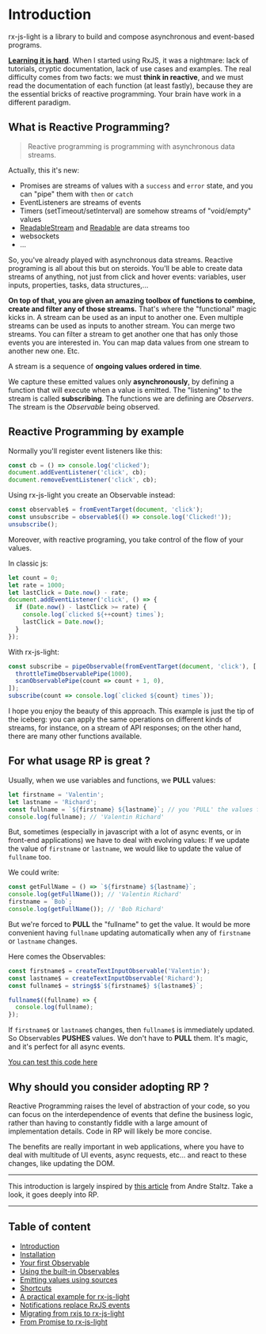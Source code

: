 # Introduction

rx-js-light is a library to build and compose asynchronous and event-based programs.

**[Learning it is hard](https://dev.to/mfcodeworks/comment/11agc)**. When I started using RxJS, it was a nightmare: lack of tutorials,
cryptic documentation, lack of use cases and examples. The real difficulty comes from two facts: we must **think in reactive**, and we must
read the documentation of each function (at least fastly), because they are the essential bricks of reactive programming. Your brain have
work in a different paradigm.


## What is Reactive Programming?

> Reactive programming is programming with asynchronous data streams.

Actually, this it's new:

- Promises are streams of values with a `success` and `error` state, and you can "pipe" them with `then` or `catch`
- EventListeners are streams of events
- Timers (setTimeout/setInterval) are somehow streams of "void/empty" values
- [ReadableStream](https://developer.mozilla.org/en-US/docs/Web/API/ReadableStream)
  and [Readable](https://nodejs.org/api/stream.html#class-streamreadable) are data streams too
- websockets
- ...

So, you've already played with asynchronous data streams. Reactive programing is all about this but on steroids.
You'll be able to create data streams of anything, not just from click and hover events:
variables, user inputs, properties, tasks, data structures,...

**On top of that, you are given an amazing toolbox of functions to combine, create and filter any of those streams.**
That's where the "functional" magic kicks in. A stream can be used as an input to another one. Even multiple streams can be used as inputs
to another stream. You can merge two streams. You can filter a stream to get another one that has only those events you are interested in.
You can map data values from one stream to another new one. Etc.

A stream is a sequence of **ongoing values ordered in time**.

We capture these emitted values only **asynchronously**, by defining a function that will execute when a value is emitted.
The "listening" to the stream is called **subscribing**.
The functions we are defining are *Observers*. The stream is the *Observable* being observed.

## Reactive Programming by example

Normally you'll register event listeners like this:

```js
const cb = () => console.log('clicked');
document.addEventListener('click', cb);
document.removeEventListener('click', cb);
```

Using rx-js-light you create an Observable instead:

```js
const observable$ = fromEventTarget(document, 'click');
const unsubscribe = observable$(() => console.log('Clicked!'));
unsubscribe();
```

Moreover, with reactive programing, you take control of the flow of your values.

In classic js:

```js
let count = 0;
let rate = 1000;
let lastClick = Date.now() - rate;
document.addEventListener('click', () => {
  if (Date.now() - lastClick >= rate) {
    console.log(`clicked ${++count} times`);
    lastClick = Date.now();
  }
});
```

With rx-js-light:

```js
const subscribe = pipeObservable(fromEventTarget(document, 'click'), [
  throttleTimeObservablePipe(1000),
  scanObservablePipe(count => count + 1, 0),
]);
subscribe(count => console.log(`clicked ${count} times`));
```

I hope you enjoy the beauty of this approach.
This example is just the tip of the iceberg: you can apply the same operations on different kinds of streams,
for instance, on a stream of API responses; on the other hand, there are many other functions available.

## For what usage RP is great ?

Usually, when we use variables and functions, we **PULL** values:

```ts
let firstname = 'Valentin';
let lastname = 'Richard';
const fullname = `${firstname} ${lastname}`; // you 'PULL' the values from 'firstname' and 'lastname' to compute 'fullname'
console.log(fullname); // 'Valentin Richard'
```

But, sometimes (especially in javascript with a lot of async events, or in front-end applications) we have to deal with evolving values:
If we update the value of `firstname` or `lastname`, we would like to update the value of `fullname` too.

We could write:

```ts
const getFullName = () => `${firstname} ${lastname}`;
console.log(getFullName()); // 'Valentin Richard'
firstname = `Bob`;
console.log(getFullName()); // 'Bob Richard'
```

But we're forced to **PULL** the "fullname" to get the value. It would be more convenient having `fullname`
updating automatically when any of `firstname` or `lastname` changes.

Here comes the Observables:


```ts
const firstname$ = createTextInputObservable('Valentin');
const lastname$ = createTextInputObservable('Richard');
const fullname$ = string$$`${firstname$} ${lastname$}`;

fullname$((fullname) => {
  console.log(fullname);
});
```

If `firstname$` or `lastname$` changes, then `fullname$` is immediately updated.
So Observables **PUSHES** values. We don't have to **PULL** them. It's magic, and it's perfect for all async events.

[You can test this code here](https://stackblitz.com/edit/typescript-psdoti?file=index.ts)


## Why should you consider adopting RP ?

Reactive Programming raises the level of abstraction of your code, so you can focus on the interdependence of events that define the
business logic, rather than having to constantly fiddle with a large amount of implementation details. Code in RP will likely be more
concise.

The benefits are really important in web applications, where you have to deal with multitude of UI events, async requests, etc... and react
to these changes, like updating the DOM.

---

This introduction is largely inspired by [this article](https://gist.github.com/staltz/868e7e9bc2a7b8c1f754) from Andre Staltz.
Take a look, it goes deeply into RP.

---

## Table of content

- [Introduction](./01-introduction.md)
- [Installation](./02-installation.md)
- [Your first Observable](./03-your-first-observable.md)
- [Using the built-in Observables](./04-using-the-built-in-observables.md)
- [Emitting values using sources](./05-sources.md)
- [Shortcuts](./06-rx-js-light-shortcuts.md)
- [A practical example for rx-js-light](./07-practical-example/07-practical-example.md)
- [Notifications replace RxJS events](./08-notifications.md)
- [Migrating from rxjs to rx-js-light](./09-migrating-from-rxjs-to-rx-js-light.md)
- [From Promise to rx-js-light](./10-from-promise-to-rx-js-light.md)


